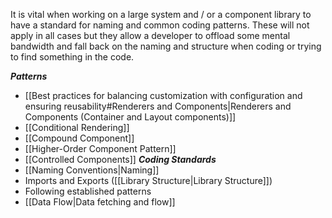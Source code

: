 It is vital when working on a large system and / or a component library to have a standard for naming and common coding patterns. These will not apply in all cases but they allow a developer to offload some mental bandwidth and fall back on the naming and structure when coding or trying to find something in the code. 

***Patterns***
- [[Best practices for balancing customization with configuration and ensuring reusability#Renderers and Components|Renderers and Components (Container and Layout components)]]
- [[Conditional Rendering]]
- [[Compound Component]]
- [[Higher-Order Component Pattern]] 
- [[Controlled Components]] 
***Coding Standards***
- [[Naming Conventions|Naming]]
- Imports and Exports ([[Library Structure|Library Structure]])
-  Following established patterns
-  [[Data Flow|Data fetching and flow]]